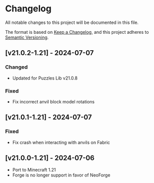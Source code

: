 # Changelog
All notable changes to this project will be documented in this file.

The format is based on [Keep a Changelog](https://keepachangelog.com/en/1.0.0/),
and this project adheres to [Semantic Versioning](https://semver.org/spec/v2.0.0.html).

## [v21.0.2-1.21] - 2024-07-07
### Changed
- Updated for Puzzles Lib v21.0.8
### Fixed
- Fix incorrect anvil block model rotations

## [v21.0.1-1.21] - 2024-07-07
### Fixed
- Fix crash when interacting with anvils on Fabric

## [v21.0.0-1.21] - 2024-07-06
- Port to Minecraft 1.21
- Forge is no longer support in favor of NeoForge

